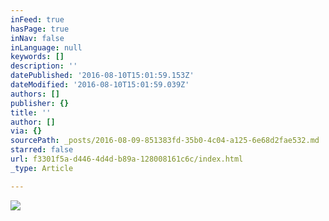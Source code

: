 ```yaml
---
inFeed: true
hasPage: true
inNav: false
inLanguage: null
keywords: []
description: ''
datePublished: '2016-08-10T15:01:59.153Z'
dateModified: '2016-08-10T15:01:59.039Z'
authors: []
publisher: {}
title: ''
author: []
via: {}
sourcePath: _posts/2016-08-09-851383fd-35b0-4c04-a125-6e68d2fae532.md
starred: false
url: f3301f5a-d446-4d4d-b89a-128008161c6c/index.html
_type: Article

---
```

![](https://the-grid-user-content.s3-us-west-2.amazonaws.com/97603222-e998-48ff-aa3c-6f009e1af86c.jpg)